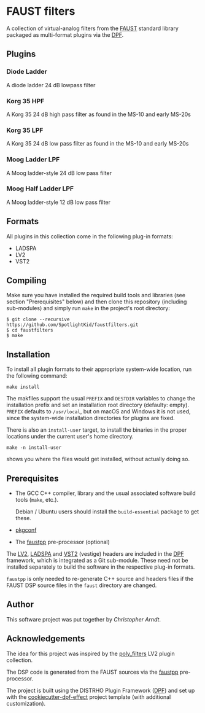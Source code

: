 # FAUST filters

A collection of virtual-analog filters from the [FAUST] standard library
packaged as multi-format plugins via the [DPF].

## Plugins


### Diode Ladder

A diode ladder 24 dB lowpass filter


### Korg 35 HPF

A Korg 35 24 dB high pass filter as found in the MS-10 and early MS-20s


### Korg 35 LPF

A Korg 35 24 dB low pass filter as found in the MS-10 and early MS-20s


### Moog Ladder LPF

A Moog ladder-style 24 dB low pass filter


### Moog Half Ladder LPF

A Moog ladder-style 12 dB low pass filter


## Formats

All plugins in this collection come in the following plug-in formats:

* LADSPA
* LV2
* VST2


## Compiling

Make sure you have installed the required build tools and libraries (see
section "Prerequisites" below) and then clone this repository (including
sub-modules) and simply run `make` in the project's root directory:

    $ git clone --recursive https://github.com/SpotlightKid/faustfilters.git
    $ cd faustfilters
    $ make


## Installation

To install all plugin formats to their appropriate system-wide location, run
the following command:

    make install

The makfiles support the usual `PREFIX` and `DESTDIR` variables to change the
installation prefix and set an installation root directory (defaulty: empty).
`PREFIX` defaults to `/usr/local`, but on macOS and Windows it is not used,
since the system-wide installation directories for plugins are fixed.

There is also an `install-user` target, to install the binaries in the proper
locations under the current user's home directory.

    make -n install-user

shows you where the files would get installed, without actually doing so.


## Prerequisites

* The GCC C++ compiler, library and the usual associated software build tools
  (`make`, etc.).

  Debian / Ubuntu users should install the `build-essential` package
  to get these.

* [pkgconf]

* The [faustpp] pre-processor (optional)

The [LV2], [LADSPA] and [VST2] (vestige) headers are included in the [DPF]
framework, which is integrated as a Git sub-module. These need not be
installed separately to build the software in the respective plug-in formats.

`faustpp` is only needed to re-generate C++ source and headers files if
the FAUST DSP source files in the `faust` directory are changed.


## Author

This software project was put together by *Christopher Arndt*.


## Acknowledgements

The idea for this project was inspired by the [poly_filters] LV2 plugin
collection.

The DSP code is generated from the FAUST sources via the [faustpp]
pre-processor.

The project is built using the DISTRHO Plugin Framework ([DPF]) and set up
with the [cookiecutter-dpf-effect] project template (with additional
customization).


[cookiecutter-dpf-effect]: https://github.com/SpotlightKid/cookiecutter-dpf-effect
[DPF]: https://github.com/DISTRHO/DPF
[FAUST]: https://faust.grame.fr/
[faustpp]: https://github.com/jpcima/faustpp.git
[LADSPA]: http://www.ladspa.org/
[LV2]: http://lv2plug.in/
[pkgconf]: https://github.com/pkgconf/pkgconf
[poly_filters]: https://github.com/polyeffects/poly_filters.git
[VST2]: https://en.wikipedia.org/wiki/Virtual_Studio_Technology
